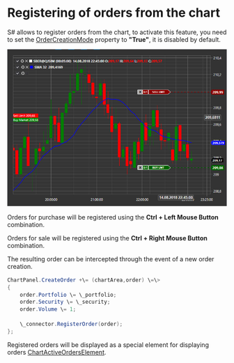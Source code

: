 # Registering of orders from the chart

S\# allows to register orders from the chart, to activate this feature, you need to set the [OrderCreationMode](../api/StockSharp.Xaml.Charting.Chart.OrderCreationMode.html) property to **"True"**, it is disabled by default.

![API GUI Trading from chart](../images/API_GUI_Trading_from_chart.png)

Orders for purchase will be registered using the **Ctrl + Left Mouse Button** combination.

Orders for sale will be registered using the **Ctrl + Right Mouse Button** combination.

The resulting order can be intercepted through the event of a new order creation.

```cs
ChartPanel.CreateOrder +\= (chartArea,order) \=\>
{
	order.Portfolio \= \_portfolio;
	order.Security \= \_security;
	order.Volume \= 1;
	
	\_connector.RegisterOrder(order);
};
```

Registered orders will be displayed as a special element for displaying orders [ChartActiveOrdersElement](../api/StockSharp.Xaml.Charting.ChartActiveOrdersElement.html).
